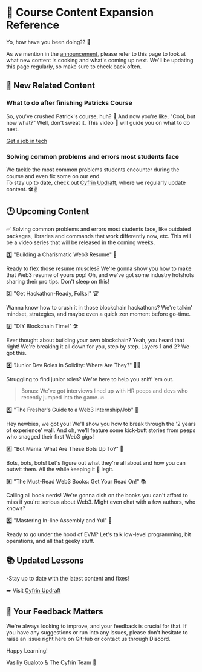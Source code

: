 # 📘 Course Content Expansion Reference

Yo, how have you been doing?? 👋

As we mention in the [announcement](https://github.com/Cyfrin/foundry-full-course-f23/discussions/973), please refer to this page to look at what new content is cooking and what's coming up next. We'll be updating this page regularly, so make sure to check back often.

## 🎥 New Related Content

### What to do after finishing Patricks Course

So, you've crushed Patrick's course, huh? 🎉 And now you're like, "Cool, but now what?" Well, don't sweat it. This video 🎥 will guide you on what to do next.

[Get a job in tech](https://www.youtube.com/watch?v=mgJGv1s8QiQ)  



### Solving common problems and errors most students face
We tackle the most common problems students encounter during the course and even fix some on our end.  
To stay up to date, check out [Cyfrin Updraft](https://www.cyfrin.io/updraft), where we regularly update content. 🛠️✌️


## 🕒 Upcoming Content

✅ Solving common problems and errors most students face, like outdated packages, libraries and commands that work differently now, etc. This will be a video series that will be released in the coming weeks.

1️⃣ "Building a Charismatic Web3 Resume" 📝

Ready to flex those resume muscles? We're gonna show you how to make that Web3 resume of yours pop! Oh, and we've got some industry hotshots sharing their pro tips. Don't sleep on this!

2️⃣ "Get Hackathon-Ready, Folks!" 🏆

Wanna know how to crush it in those blockchain hackathons? We're talkin' mindset, strategies, and maybe even a quick zen moment before go-time.

3️⃣ "DIY Blockchain Time!" 🛠️

Ever thought about building your own blockchain? Yeah, you heard that right! We're breaking it all down for you, step by step. Layers 1 and 2? We got this.

4️⃣ "Junior Dev Roles in Solidity: Where Are They?" 👨‍💻

Struggling to find junior roles? We're here to help you sniff 'em out. 
> Bonus: We've got interviews lined up with HR peeps and devs who recently jumped into the game. 🔥

5️⃣ "The Fresher's Guide to a Web3 Internship/Job" 🎒

Hey newbies, we got you! We'll show you how to break through the '2 years of experience' wall. And oh, we'll feature some kick-butt stories from peeps who snagged their first Web3 gigs!

6️⃣ "Bot Mania: What Are These Bots Up To?" 🤖

Bots, bots, bots! Let's figure out what they're all about and how you can outwit them. All the while keeping it 💯 legit.

8️⃣ "The Must-Read Web3 Books: Get Your Read On!" 📚

Calling all book nerds! We're gonna dish on the books you can't afford to miss if you're serious about Web3. Might even chat with a few authors, who knows?

9️⃣ "Mastering In-line Assembly and Yul" 🤖

Ready to go under the hood of EVM? Let's talk low-level programming, bit operations, and all that geeky stuff.



## 📚 Updated Lessons

-Stay up to date with the latest content and fixes!  

➡️ Visit [Cyfrin Updraft](https://www.cyfrin.io/updraft) 


## 💬 Your Feedback Matters

We're always looking to improve, and your feedback is crucial for that. If you have any suggestions or run into any issues, please don't hesitate to raise an issue right here on GitHub or contact us through Discord.

Happy Learning!

Vasiliy Gualoto & The Cyfrin Team 🌟

